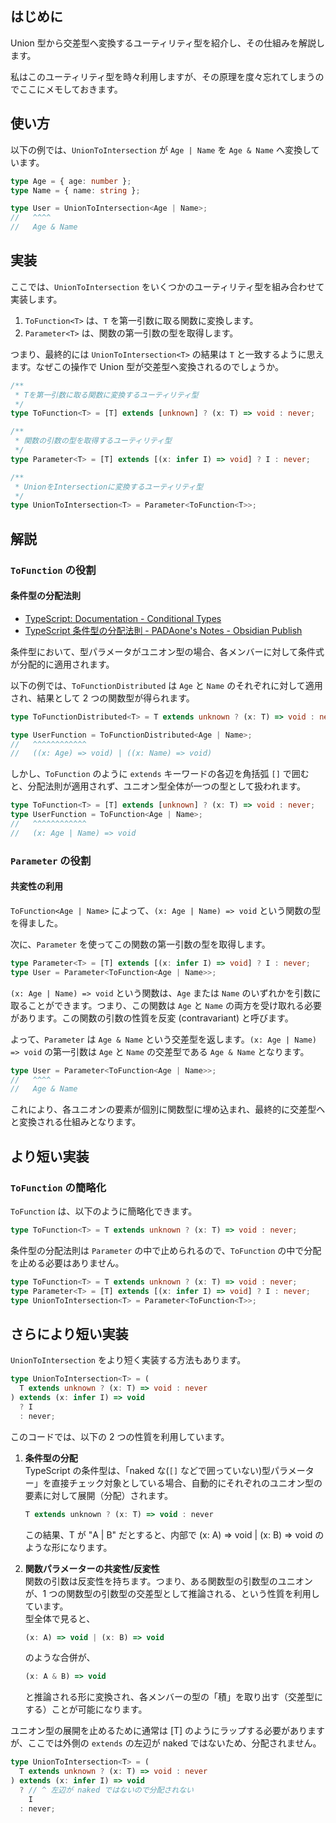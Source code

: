 ## はじめに

Union 型から交差型へ変換するユーティリティ型を紹介し、その仕組みを解説します。

私はこのユーティリティ型を時々利用しますが、その原理を度々忘れてしまうのでここにメモしておきます。

## 使い方

以下の例では、`UnionToIntersection` が `Age | Name` を `Age & Name` へ変換しています。

```typescript
type Age = { age: number };
type Name = { name: string };

type User = UnionToIntersection<Age | Name>;
//   ^^^^
//   Age & Name
```

## 実装

ここでは、`UnionToIntersection` をいくつかのユーティリティ型を組み合わせて実装します。

1. `ToFunction<T>` は、`T` を第一引数に取る関数に変換します。
2. `Parameter<T>` は、関数の第一引数の型を取得します。

つまり、最終的には `UnionToIntersection<T>` の結果は `T` と一致するように思えます。なぜこの操作で Union 型が交差型へ変換されるのでしょうか。

```typescript
/**
 * Tを第一引数に取る関数に変換するユーティリティ型
 */
type ToFunction<T> = [T] extends [unknown] ? (x: T) => void : never;

/**
 * 関数の引数の型を取得するユーティリティ型
 */
type Parameter<T> = [T] extends [(x: infer I) => void] ? I : never;

/**
 * UnionをIntersectionに変換するユーティリティ型
 */
type UnionToIntersection<T> = Parameter<ToFunction<T>>;
```

## 解説

### `ToFunction` の役割

#### 条件型の分配法則

- [TypeScript: Documentation - Conditional Types](https://www.typescriptlang.org/docs/handbook/2/conditional-types.html#distributive-conditional-types)
- [TypeScript 条件型の分配法則 - PADAone's Notes - Obsidian Publish](https://publish.obsidian.md/pd1-notes/ts-distributive-conditional-type)

条件型において、型パラメータがユニオン型の場合、各メンバーに対して条件式が分配的に適用されます。

以下の例では、`ToFunctionDistributed` は `Age` と `Name` のそれぞれに対して適用され、結果として 2 つの関数型が得られます。

```typescript
type ToFunctionDistributed<T> = T extends unknown ? (x: T) => void : never;

type UserFunction = ToFunctionDistributed<Age | Name>;
//   ^^^^^^^^^^^^
//   ((x: Age) => void) | ((x: Name) => void)
```

しかし、`ToFunction` のように `extends` キーワードの各辺を角括弧 `[]` で囲むと、分配法則が適用されず、ユニオン型全体が一つの型として扱われます。

```typescript
type ToFunction<T> = [T] extends [unknown] ? (x: T) => void : never;
type UserFunction = ToFunction<Age | Name>;
//   ^^^^^^^^^^^^
//   (x: Age | Name) => void
```

### `Parameter` の役割

#### 共変性の利用

`ToFunction<Age | Name>` によって、`(x: Age | Name) => void` という関数の型を得ました。

次に、`Parameter` を使ってこの関数の第一引数の型を取得します。

```typescript
type Parameter<T> = [T] extends [(x: infer I) => void] ? I : never;
type User = Parameter<ToFunction<Age | Name>>;
```

`(x: Age | Name) => void` という関数は、`Age` または `Name` のいずれかを引数に取ることができます。つまり、この関数は `Age` と `Name` の両方を受け取れる必要があります。この関数の引数の性質を反変 (contravariant) と呼びます。

よって、`Parameter` は `Age & Name` という交差型を返します。`(x: Age | Name) => void` の第一引数は `Age` と `Name` の交差型である `Age & Name` となります。

```typescript
type User = Parameter<ToFunction<Age | Name>>;
//   ^^^^
//   Age & Name
```

これにより、各ユニオンの要素が個別に関数型に埋め込まれ、最終的に交差型へと変換される仕組みとなります。

## より短い実装

### `ToFunction` の簡略化

`ToFunction` は、以下のように簡略化できます。

```typescript
type ToFunction<T> = T extends unknown ? (x: T) => void : never;
```

条件型の分配法則は `Parameter` の中で止められるので、`ToFunction` の中で分配を止める必要はありません。

```typescript
type ToFunction<T> = T extends unknown ? (x: T) => void : never;
type Parameter<T> = [T] extends [(x: infer I) => void] ? I : never;
type UnionToIntersection<T> = Parameter<ToFunction<T>>;
```

## さらにより短い実装

`UnionToIntersection` をより短く実装する方法もあります。

```typescript
type UnionToIntersection<T> = (
  T extends unknown ? (x: T) => void : never
) extends (x: infer I) => void
  ? I
  : never;
```

このコードでは、以下の 2 つの性質を利用しています。

1. **条件型の分配**  
   TypeScript の条件型は、「naked な(`[]` などで囲っていない)型パラメーター」を直接チェック対象としている場合、自動的にそれぞれのユニオン型の要素に対して展開（分配）されます。

   ```typescript
   T extends unknown ? (x: T) => void : never
   ```

   この結果、T が "A | B" だとすると、内部で (x: A) => void | (x: B) => void のような形になります。

2. **関数パラメーターの共変性/反変性**  
   関数の引数は反変性を持ちます。つまり、ある関数型の引数型のユニオンが、1 つの関数型の引数型の交差型として推論される、という性質を利用しています。  
   型全体で見ると、
   ```typescript
   (x: A) => void | (x: B) => void
   ```
   のような合併が、
   ```typescript
   (x: A & B) => void
   ```
   と推論される形に変換され、各メンバーの型の「積」を取り出す（交差型にする）ことが可能になります。

ユニオン型の展開を止めるために通常は [T] のようにラップする必要がありますが、ここでは外側の `extends` の左辺が naked ではないため、分配されません。

```typescript
type UnionToIntersection<T> = (
  T extends unknown ? (x: T) => void : never
) extends (x: infer I) => void
  ? // ^ 左辺が naked ではないので分配されない
    I
  : never;
```
